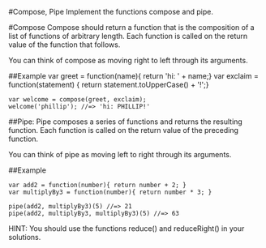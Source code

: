 #Compose, Pipe
Implement the functions compose and pipe.

#Compose
Compose should return a function that is the composition of a list of functions of arbitrary length. Each function is called on the return value of the function that follows.

You can think of compose as moving right to left through its arguments.

##Example
    var greet = function(name){ return 'hi: ' + name;}
    var exclaim = function(statement) { return statement.toUpperCase() + '!';}

    var welcome = compose(greet, exclaim);
    welcome('phillip'); //=> 'hi: PHILLIP!'
    

##Pipe:
Pipe composes a series of functions and returns the resulting function. Each function is called on the return value of the preceding function.

You can think of pipe as moving left to right through its arguments.

##Example

    var add2 = function(number){ return number + 2; }
    var multiplyBy3 = function(number){ return number * 3; }

    pipe(add2, multiplyBy3)(5) //=> 21
    pipe(add2, multiplyBy3, multiplyBy3)(5) //=> 63
    
HINT: You should use the functions reduce() and reduceRight() in your solutions.
